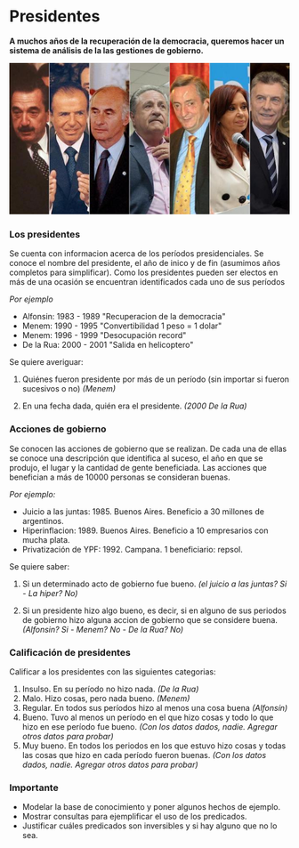 # Presidentes

**A muchos años de la recuperación de la democracia, queremos hacer un sistema de análisis de la las gestiones de gobierno.**

![](presidentes.jpg)

### Los presidentes
Se cuenta con informacion acerca de los períodos presidenciales. Se conoce el nombre del presidente, el año de inico y de fin (asumimos años completos para simplificar).  Como los presidentes pueden ser electos en más de una ocasión se encuentran identificados cada uno de sus períodos

_Por ejemplo_
- Alfonsin: 1983 - 1989 "Recuperacion de la democracia"
- Menem: 1990 - 1995 "Convertibilidad 1 peso = 1 dolar"
- Menem: 1996 - 1999 "Desocupación record"
- De la Rua: 2000 - 2001 "Salida en helicoptero"

Se quiere averiguar:

1. Quiénes fueron presidente por más de un período (sin importar si fueron sucesivos o no)
_(Menem)_

2. En una fecha dada, quién era el presidente.
_(2000  De la Rua)_

### Acciones de gobierno

Se conocen las acciones de gobierno que se realizan. De cada una de ellas se conoce una  descripción que identifica al suceso, el año en que se produjo, el lugar y la cantidad de gente beneficiada. Las acciones que benefician a más de 10000 personas se consideran buenas. 

_Por ejemplo:_
- Juicio a las juntas: 1985. Buenos Aires. Beneficio a 30 millones de argentinos. 
- Hiperinflacion: 1989. Buenos Aires. Beneficio a 10 empresarios con mucha plata. 
- Privatización de YPF: 1992. Campana. 1 beneficiario: repsol.

Se quiere saber:

1. Si un determinado acto de gobierno fue bueno. 
_(el juicio a las juntas? Si - La hiper? No)_

2. Si un presidente hizo algo bueno, es decir, si en alguno de sus periodos de gobierno hizo alguna accion de gobierno que se considere buena. 
_(Alfonsin? Si - Menem? No - De la Rua? No)_

### Calificación  de presidentes 
Calificar a los presidentes con las siguientes categorias:
1. Insulso. En su período no hizo nada. _(De la Rua)_
2. Malo. Hizo cosas, pero nada bueno. _(Menem)_
3. Regular. En todos sus períodos hizo al menos una cosa buena _(Alfonsín)_
4. Bueno. Tuvo al menos un período en el que hizo cosas y todo lo que hizo en ese período fue bueno. _(Con los datos dados, nadie. Agregar otros datos para probar)_
5. Muy bueno. En todos los periodos en los que estuvo hizo cosas y todas las cosas que hizo en cada período fueron buenas. _(Con los datos dados, nadie. Agregar otros datos para probar)_

### Importante
- Modelar la base de conocimiento y poner algunos hechos de ejemplo. 
- Mostrar consultas para ejemplificar el uso de los predicados.
- Justificar cuáles predicados son inversibles y si hay alguno que no lo sea. 

